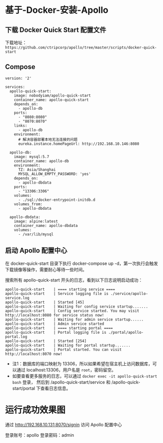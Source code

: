 # 基于-Docker-安装-Apollo
## 下载 Docker Quick Start 配置文件
下载地址：`https://github.com/ctripcorp/apollo/tree/master/scripts/docker-quick-start`

## Compose
```
version: '2'

services:
  apollo-quick-start:
    image: nobodyiam/apollo-quick-start
    container_name: apollo-quick-start
    depends_on:
      - apollo-db
    ports:
      - "8080:8080"
      - "8070:8070"
    links:
      - apollo-db
    environment:
      # 解决容器部署本地无法连接的问题
      eureka.instance.homePageUrl: http://192.168.10.146:8080

  apollo-db:
    image: mysql:5.7
    container_name: apollo-db
    environment:
      TZ: Asia/Shanghai
      MYSQL_ALLOW_EMPTY_PASSWORD: 'yes'
    depends_on:
      - apollo-dbdata
    ports:
      - "13306:3306"
    volumes:
      - ./sql:/docker-entrypoint-initdb.d
    volumes_from:
      - apollo-dbdata

  apollo-dbdata:
    image: alpine:latest
    container_name: apollo-dbdata
    volumes:
      - /var/lib/mysql
```
## 启动 Apollo 配置中心
在 docker-quick-start 目录下执行 docker-compose up -d，第一次执行会触发下载镜像等操作，需要耐心等待一些时间。

搜索所有 apollo-quick-start 开头的日志，看到以下日志说明启动成功：
```
apollo-quick-start    | ==== starting service ====
apollo-quick-start    | Service logging file is ./service/apollo-service.log
apollo-quick-start    | Started [45]
apollo-quick-start    | Waiting for config service startup.......
apollo-quick-start    | Config service started. You may visit http://localhost:8080 for service status now!
apollo-quick-start    | Waiting for admin service startup......
apollo-quick-start    | Admin service started
apollo-quick-start    | ==== starting portal ====
apollo-quick-start    | Portal logging file is ./portal/apollo-portal.log
apollo-quick-start    | Started [254]
apollo-quick-start    | Waiting for portal startup.......
apollo-quick-start    | Portal started. You can visit http://localhost:8070 now!
```
- 注1：数据库的端口映射为 13306，所以如果希望在宿主机上访问数据库，可以通过 localhost:13306，用户名是 `root`，密码留空。
- 如要查看更多服务的日志，可以通过 `docker exec -it apollo-quick-start bash` 登录， 然后到 /apollo-quick-start/service 和 /apollo-quick-start/portal 下查看日志信息。
# 运行成功效果图
通过 http://192.168.10.131:8070/signin 访问 Apollo 配置中心

登录账号：apollo
登录密码：admin


